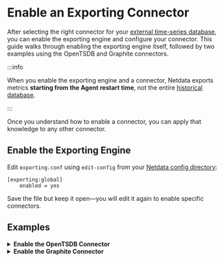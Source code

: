 # Enable an Exporting Connector

After selecting the right connector for your [external time-series database](/docs/exporting-metrics/README.md#supported-databases), you can enable the exporting engine and configure your connector. This guide walks through enabling the exporting engine itself, followed by two examples using the OpenTSDB and Graphite connectors.

:::info

When you enable the exporting engine and a connector, Netdata exports metrics **starting from the Agent restart time**, not the entire [historical database](/src/database/README.md).

:::

Once you understand how to enable a connector, you can apply that knowledge to any other connector.

## Enable the Exporting Engine

Edit `exporting.conf` using `edit-config` from your [Netdata config directory](/docs/netdata-agent/configuration/README.md#the-netdata-config-directory):

```text
[exporting:global]
    enabled = yes
```

Save the file but keep it open—you will edit it again to enable specific connectors.

## Examples

<details>
<summary><strong>Enable the OpenTSDB Connector</strong></summary>

Use the following configuration as a starting point. Copy and paste it into `exporting.conf`:

```text
[opentsdb:http:my_opentsdb_http_instance]
    enabled = yes
    destination = localhost:4242
```

Replace `my_opentsdb_http_instance` with an instance name of your choice, and change the `destination` setting to the IP address or hostname of your OpenTSDB database.

[Restart your Agent](/docs/netdata-agent/start-stop-restart.md) to initiate exporting to your OpenTSDB database. The Netdata Agent continuously exports metrics collected from the moment it starts. You can expect to see data appear in your OpenTSDB database within seconds of restarting the Agent.

Any further configuration is optional, based on your needs and the configuration of your OpenTSDB database. See the [OpenTSDB connector doc](/src/exporting/opentsdb/README.md) and [exporting engine reference](/src/exporting/README.md#configuration) for details.

</details>

<details>
<summary><strong>Enable the Graphite Connector</strong></summary>

Use the following configuration as a starting point. Copy and paste it into `exporting.conf`:

```text
[graphite:netdata]
    enabled = yes
    destination = localhost:2003
```

Replace `netdata` with an instance name of your choice, and change the `destination` setting to the IP address or hostname of your Graphite database.

[Restart your Agent](/docs/netdata-agent/start-stop-restart.md) to initiate exporting to your Graphite database. The Netdata Agent continuously exports metrics collected from the moment it starts. You can expect to see data appear in your Graphite database within seconds of restarting the Agent.

Any further configuration is optional, based on your needs and the configuration of your Graphite database. See the [Graphite connector doc](/src/exporting/graphite/README.md) and [exporting engine reference](/src/exporting/README.md#configuration) for details.

</details>